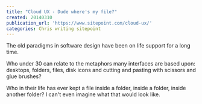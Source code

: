 ```yaml
---
title: "Cloud UX - Dude where's my file?"
created: 20140310
publication_url: 'https://www.sitepoint.com/cloud-ux/'
categories: Chris writing sitepoint
---
```


The old paradigms in software design have been on life support for a long time.

Who under 30 can relate to the metaphors many interfaces are based upon: desktops, folders, files, disk icons and cutting and pasting with scissors and glue brushes?

Who in their life has ever kept a file inside a folder, inside a folder, inside another folder? I can't even imagine what that would look like.
